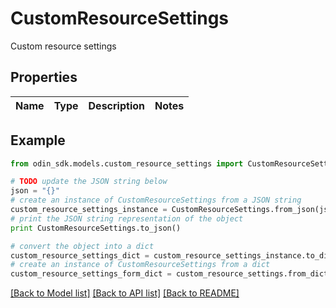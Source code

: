 # CustomResourceSettings

Custom resource settings

## Properties

Name | Type | Description | Notes
------------ | ------------- | ------------- | -------------

## Example

```python
from odin_sdk.models.custom_resource_settings import CustomResourceSettings

# TODO update the JSON string below
json = "{}"
# create an instance of CustomResourceSettings from a JSON string
custom_resource_settings_instance = CustomResourceSettings.from_json(json)
# print the JSON string representation of the object
print CustomResourceSettings.to_json()

# convert the object into a dict
custom_resource_settings_dict = custom_resource_settings_instance.to_dict()
# create an instance of CustomResourceSettings from a dict
custom_resource_settings_form_dict = custom_resource_settings.from_dict(custom_resource_settings_dict)
```
[[Back to Model list]](../README.md#documentation-for-models) [[Back to API list]](../README.md#documentation-for-api-endpoints) [[Back to README]](../README.md)


